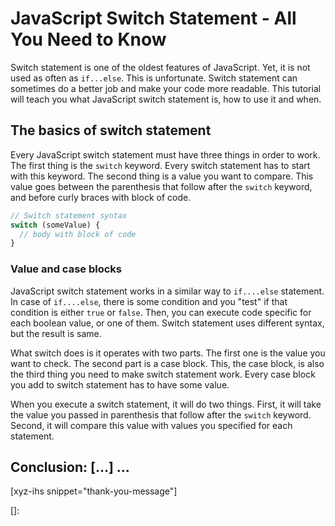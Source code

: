 # JavaScript Switch Statement - All You Need to Know

Switch statement is one of the oldest features of JavaScript. Yet, it is not used as often as `if...else`. This is unfortunate. Switch statement can sometimes do a better job and make your code more readable. This tutorial will teach you what JavaScript switch statement is, how to use it and when.
<!--more-->
<!--
Table of Contents:
## h2
### h3
### h3
## h2
## Conclusion: [...] ...
-->

## The basics of switch statement

Every JavaScript switch statement must have three things in order to work. The first thing is the `switch` keyword. Every switch statement has to start with this keyword. The second thing is a value you want to compare. This value goes between the parenthesis that follow after the `switch` keyword, and before curly braces with block of code.

```JavaScript
// Switch statement syntax
switch (someValue) {
  // body with block of code
}
```

### Value and case blocks

JavaScript switch statement works in a similar way to `if....else` statement. In case of `if....else`, there is some condition and you "test" if that condition is either `true` or `false`. Then, you can execute code specific for each boolean value, or one of them. Switch statement uses different syntax, but the result is same.

What switch does is it operates with two parts. The first one is the value you want to check. The second part is a case block. This, the case block, is also the third thing you need to make switch statement work. Every case block you add to switch statement has to have some value.

When you execute a switch statement, it will do two things. First, it will take the value you passed in parenthesis that follow after the `switch` keyword. Second, it will compare this value with values you specified for each statement.

## Conclusion: [...] ...

[xyz-ihs snippet="thank-you-message"]

<!-- ### Links -->
[]:

<!--
### Meta:
-
-->

<!--
### Keywords:
- javascript switch statement
- switch statement
-->

<!--
### Resources:
- https://love2dev.com/blog/javascript-switch-statement/
- https://developer.mozilla.org/en-US/docs/Web/JavaScript/Reference/Statements/switch
- https://javascript.info/switch
- https://javascript.info/ifelse
-->
